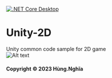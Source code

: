 [![.NET Core Desktop](https://github.com/tiptopdragon0406/Unity-2D/actions/workflows/dotnet-desktop.yml/badge.svg)](https://github.com/tiptopdragon0406/Unity-2D/actions/workflows/dotnet-desktop.yml)
# Unity-2D
Unity common code sample for 2D game  
![Alt text](https://images.sftcdn.net/images/t_app-icon-m/p/afefb922-96d3-11e6-a7f1-00163ec9f5fa/3752006191/unity-icon.jpg)
#### Copyright &#169; 2023 Hùng.Nghĩa
